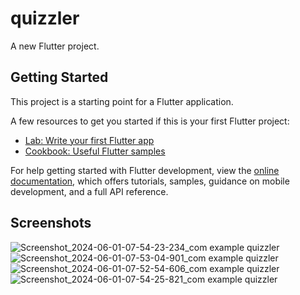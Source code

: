 # quizzler

A new Flutter project.

## Getting Started

This project is a starting point for a Flutter application.

A few resources to get you started if this is your first Flutter project:

- [Lab: Write your first Flutter app](https://docs.flutter.dev/get-started/codelab)
- [Cookbook: Useful Flutter samples](https://docs.flutter.dev/cookbook)

For help getting started with Flutter development, view the
[online documentation](https://docs.flutter.dev/), which offers tutorials,
samples, guidance on mobile development, and a full API reference.


## Screenshots
![Screenshot_2024-06-01-07-54-23-234_com example quizzler](https://github.com/sulavkarki7/quizzler/assets/82956923/d464fd47-1da4-4f08-864f-8c48f8427bfa)
![Screenshot_2024-06-01-07-53-04-901_com example quizzler](https://github.com/sulavkarki7/quizzler/assets/82956923/6b6d46e9-8fdf-45ce-951f-280938491e2d)
![Screenshot_2024-06-01-07-52-54-606_com example quizzler](https://github.com/sulavkarki7/quizzler/assets/82956923/8b62dc95-1ba8-48d8-af8e-d3990f605a45)
![Screenshot_2024-06-01-07-54-25-821_com example quizzler](https://github.com/sulavkarki7/quizzler/assets/82956923/44ac94c1-8f58-434d-bd70-15ed96356dd7)
